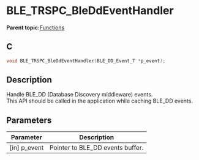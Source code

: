 # BLE\_TRSPC\_BleDdEventHandler

**Parent topic:**[Functions](GUID-867B4F56-BB72-4ABA-9615-955A27CDA38D.md)

## C

```c
void BLE_TRSPC_BleDdEventHandler(BLE_DD_Event_T *p_event);
```

## Description

Handle BLE\_DD \(Database Discovery middleware\) events.<br />This API should be called in the application while caching BLE\_DD events.

## Parameters

|Parameter|Description|
|---------|-----------|
|\[in\] p\_event|Pointer to BLE\_DD events buffer.|

